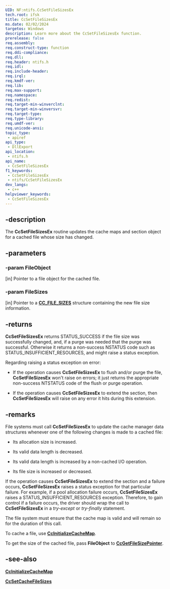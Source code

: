 ```yaml
---
UID: NF:ntifs.CcSetFileSizesEx
tech.root: ifsk
title: CcSetFileSizesEx
ms.date: 02/02/2024
targetos: Windows
description: Learn more about the CcSetFileSizesEx function.
prerelease: false
req.assembly: 
req.construct-type: function
req.ddi-compliance: 
req.dll: 
req.header: ntifs.h
req.idl: 
req.include-header: 
req.irql: 
req.kmdf-ver: 
req.lib: 
req.max-support: 
req.namespace: 
req.redist: 
req.target-min-winverclnt: 
req.target-min-winversvr: 
req.target-type: 
req.type-library: 
req.umdf-ver: 
req.unicode-ansi: 
topic_type:
 - apiref
api_type:
 - DllExport
api_location:
 - ntifs.h
api_name:
 - CcSetFileSizesEx
f1_keywords:
 - CcSetFileSizesEx
 - ntifs/CcSetFileSizesEx
dev_langs:
 - c++
helpviewer_keywords:
 - CcSetFileSizesEx
---
```


## -description

The **CcSetFileSizesEx** routine updates the cache maps and section object for a cached file whose size has changed.

## -parameters

### -param FileObject

[in] Pointer to a file object for the cached file.

### -param FileSizes

[in] Pointer to a [**CC_FILE_SIZES**](ns-ntifs-cc_file_sizes.md) structure containing the new file size information.

## -returns

**CcSetFileSizesEx** returns STATUS_SUCCESS if the file size was successfully changed, and, if a purge was needed that the purge was successful. Otherwise it returns a non-success NSTATUS code such as STATUS_INSUFFICIENT_RESOURCES, and might raise a status exception.

Regarding raising a status exception on error:

* If the operation causes **CcSetFileSizesEx** to flush and/or purge the file, **CcSetFileSizesEx** won't raise on errors; it just returns the appropriate non-success NTSTATUS code of the flush or purge operation.

* If the operation causes **CcSetFileSizesEx** to extend the section, then **CcSetFileSizesEx** will raise on any error it hits during this extension.

## -remarks

File systems must call **CcSetFileSizesEx** to update the cache manager data structures whenever one of the following changes is made to a cached file:

* Its allocation size is increased.

* Its valid data length is decreased.

* Its valid data length is increased by a non-cached I/O operation.

* Its file size is increased or decreased.

If the operation causes **CcSetFileSizesEx** to extend the section and a failure occurs, **CcSetFileSizesEx** raises a status exception for that particular failure. For example, if a pool allocation failure occurs, **CcSetFileSizesEx** raises a STATUS_INSUFFICIENT_RESOURCES exception. Therefore, to gain control if a failure occurs, the driver should wrap the call to **CcSetFileSizesEx** in a *try-except* or *try-finally* statement.

The file system must ensure that the cache map is valid and will remain so for the duration of this call.

To cache a file, use [**CcInitializeCacheMap**](nf-ntifs-ccinitializecachemap.md).

To get the size of the cached file, pass **FileObject** to [**CcGetFileSizePointer**](nf-ntifs-ccgetfilesizepointer.md).

## -see-also

[**CcInitializeCacheMap**](nf-ntifs-ccinitializecachemap.md)

[**CcSetCacheFileSizes**](nf-ntifs-ccsetcachefilesizes.md)
